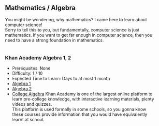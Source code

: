 ## Mathematics / Algebra

You might be wondering, why mathematics? I came here to learn about computer science!<br>
Sorry to tell this to you, but fundamentally, computer science is just mathematics. If you want to get far enough in computer science, then you need to have a strong foundation in mathematics.<br>
<br>
### Khan Academy Algebra 1, 2
- Prerequsites: None
- Difficulty: 1 / 10
- Expected Time to Learn: Days to at most 1 month
- [Algebra 1](https://www.khanacademy.org/math/algebra)
- [Algebra 2](https://www.khanacademy.org/math/algebra2)
- [College Algebra](https://www.khanacademy.org/math/college-algebra)
Khan Academy is one of the largest online platform to learn pre-college knowledge, with interactive learning materials, plenty videos and quizzes.<br>
This platform is used formally in some schools, so you gonna know these courses provide information that you would have equivalently learnt at school.
